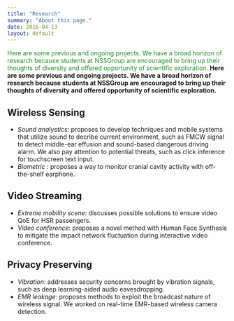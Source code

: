 ```yaml
---
title: "Research"
summary: "About this page."
date: 2016-04-13
layout: default
---
```

<font color="#228B22">Here are some previous and ongoing projects. We have a broad horizon of research because students at NSSGroup are encouraged to bring up their thoughts of diversity and offered opportunity of scientific exploration. </font>
**Here are some previous and ongoing projects. We have a broad horizon of research because students at NSSGroup are encouraged to bring up their thoughts of diversity and offered opportunity of scientific exploration.**

## Wireless Sensing
- *Sound analystics*: proposes to develop techniques and mobile systems that utilize sound to decribe current environment, such as FMCW signal to detect middle-ear effusion and sound-based dangerous driving alarm. We also pay attention to potential threats, such as click inference for touchscreen text input.
- *Biometric* : proposes a way to monitor cranial cavity activity with off-the-shelf earphone.

## Video Streaming
- *Extreme mobility scene*: discusses possible solutions to ensure video QoE for HSR passengers.
- *Video conference*: proposes a novel method with Human Face Synthesis to mitigate the impact network fluctuation during interactive video conference.

## Privacy Preserving
- *Vibration*: addresses security concerns brought by vibration signals, such as deep learning-aided audio eavesdropping.
- *EMR leakage*: proposes methods to exploit the broadcast nature of wireless signal. We worked on real-time EMR-based wireless camera detection.



